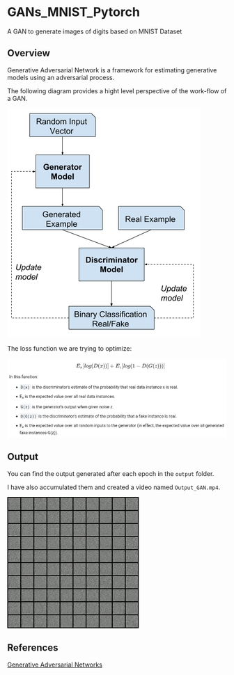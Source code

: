 # GANs_MNIST_Pytorch
A GAN to generate images of digits based on MNIST Dataset


## Overview

Generative Adversarial Network is a framework for estimating generative models using an adversarial process.

The following diagram provides a hight level perspective of the work-flow of a GAN.

   ![](Overview.png)

 
The loss function we are trying to optimize:

![](Loss.png)


## Output
You can find the output generated after each epoch in the `output` folder.  

I have also accumulated them and created a video named `Output_GAN.mp4`.

![](output/Output_Gif.gif)

## References 

[Generative Adversarial Networks](https://arxiv.org/abs/1406.2661)
